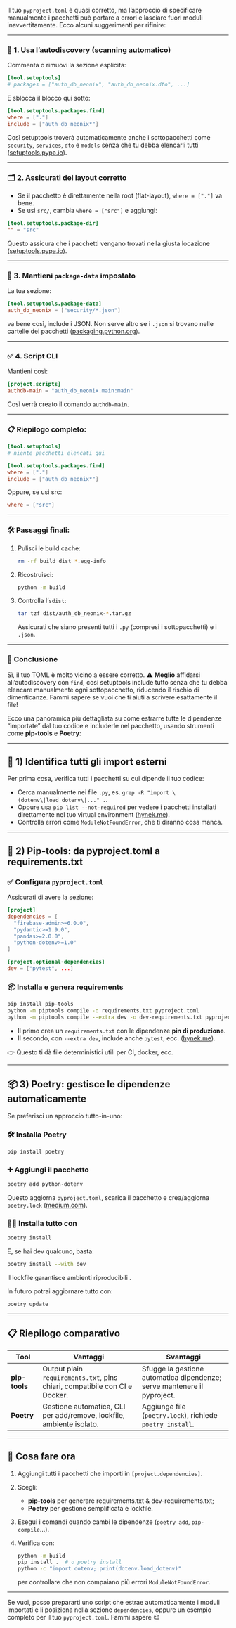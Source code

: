 Il tuo `pyproject.toml` è quasi corretto, ma l’approccio di specificare manualmente i pacchetti può portare a errori e lasciare fuori moduli inavvertitamente. Ecco alcuni suggerimenti per rifinire:

---

### 🔄 1. Usa l’autodiscovery (scanning automatico)

Commenta o rimuovi la sezione esplicita:

```toml
[tool.setuptools]
# packages = ["auth_db_neonix", "auth_db_neonix.dto", ...]
```

E sblocca il blocco qui sotto:

```toml
[tool.setuptools.packages.find]
where = ["."]
include = ["auth_db_neonix*"]
```

Così setuptools troverà automaticamente anche i sottopacchetti come `security`, `services`, `dto` e `models` senza che tu debba elencarli tutti ([setuptools.pypa.io][1]).

---

### 🗂️ 2. Assicurati del layout corretto

* Se il pacchetto è direttamente nella root (flat-layout), `where = ["."]` va bene.
* Se usi `src/`, cambia `where = ["src"]` e aggiungi:

```toml
[tool.setuptools.package-dir]
"" = "src"
```

Questo assicura che i pacchetti vengano trovati nella giusta locazione ([setuptools.pypa.io][1]).

---

### 🧩 3. Mantieni `package-data` impostato

La tua sezione:

```toml
[tool.setuptools.package-data]
auth_db_neonix = ["security/*.json"]
```

va bene così, include i JSON. Non serve altro se i `.json` si trovano nelle cartelle dei pacchetti ([packaging.python.org][2]).

---

### ✅ 4. Script CLI

Mantieni così:

```toml
[project.scripts]
authdb-main = "auth_db_neonix.main:main"
```

Così verrà creato il comando `authdb-main`.

---

### 📋 Riepilogo completo:

```toml
[tool.setuptools]
# niente pacchetti elencati qui

[tool.setuptools.packages.find]
where = ["."]
include = ["auth_db_neonix*"]
```

Oppure, se usi src:

```toml
where = ["src"]
```

---

### 🛠️ Passaggi finali:

1. Pulisci le build cache:

   ```bash
   rm -rf build dist *.egg-info
   ```
2. Ricostruisci:

   ```bash
   python -m build
   ```
3. Controlla l’`sdist`:

   ```bash
   tar tzf dist/auth_db_neonix-*.tar.gz
   ```

   Assicurati che siano presenti tutti i `.py` (compresi i sottopacchetti) e i `.json`.

---

### 🎯 Conclusione

Sì, il tuo TOML è molto vicino a essere corretto.
⚠️ **Meglio** affidarsi all’autodiscovery con `find`, così setuptools include tutto senza che tu debba elencare manualmente ogni sottopacchetto, riducendo il rischio di dimenticanze. Fammi sapere se vuoi che ti aiuti a scrivere esattamente il file!

[1]: https://setuptools.pypa.io/en/latest/userguide/pyproject_config.html?utm_source=chatgpt.com "Configuring setuptools using pyproject.toml files"
[2]: https://packaging.python.org/en/latest/guides/writing-pyproject-toml/?utm_source=chatgpt.com "Writing your pyproject.toml - Python Packaging User Guide"

Ecco una panoramica più dettagliata su come estrarre tutte le dipendenze “importate” dal tuo codice e includerle nel pacchetto, usando strumenti come **pip-tools** e **Poetry**:

---

## 🧰 1) Identifica tutti gli import esterni

Per prima cosa, verifica tutti i pacchetti su cui dipende il tuo codice:

* Cerca manualmente nei file `.py`, es. `grep -R "import \(dotenv\|load_dotenv\|..." .`.
* Oppure usa `pip list --not-required` per vedere i pacchetti installati direttamente nel tuo virtual environment ([hynek.me][1]).
* Controlla errori come `ModuleNotFoundError`, che ti diranno cosa manca.

---

## 🔁 2) Pip-tools: da pyproject.toml a requirements.txt

### ✅ Configura `pyproject.toml`

Assicurati di avere la sezione:

```toml
[project]
dependencies = [
  "firebase-admin>=6.0.0",
  "pydantic>=1.9.0",
  "pandas>=2.0.0",
  "python-dotenv>=1.0"
]

[project.optional-dependencies]
dev = ["pytest", ...]
```

### 📦 Installa e genera requirements

```bash
pip install pip-tools
python -m piptools compile -o requirements.txt pyproject.toml
python -m piptools compile --extra dev -o dev-requirements.txt pyproject.toml
```

* Il primo crea un `requirements.txt` con le dipendenze **pin di produzione**.
* Il secondo, con `--extra dev`, include anche `pytest`, ecc. ([hynek.me][1]).

👉 Questo ti dà file deterministici utili per CI, docker, ecc.

---

## 📦 3) Poetry: gestisce le dipendenze automaticamente

Se preferisci un approccio tutto-in-uno:

### 🛠️ Installa Poetry

```bash
pip install poetry
```

### ➕ Aggiungi il pacchetto

```bash
poetry add python-dotenv
```

Questo aggiorna `pyproject.toml`, scarica il pacchetto e crea/aggiorna `poetry.lock` ([medium.com][2]).

### 🧑‍💻 Installa tutto con

```bash
poetry install
```

E, se hai dev qualcuno, basta:

```bash
poetry install --with dev
```

Il lockfile garantisce ambienti riproducibili .

In futuro potrai aggiornare tutto con:

```bash
poetry update
```

---

## 📋 Riepilogo comparativo

| Tool          | Vantaggi                                                                   | Svantaggi                                                               |
| ------------- | -------------------------------------------------------------------------- | ----------------------------------------------------------------------- |
| **pip-tools** | Output plain `requirements.txt`, pins chiari, compatibile con CI e Docker. | Sfugge la gestione automatica dipendenze; serve mantenere il pyproject. |
| **Poetry**    | Gestione automatica, CLI per add/remove, lockfile, ambiente isolato.       | Aggiunge file (`poetry.lock`), richiede `poetry install`.               |

---

## 🚀 Cosa fare ora

1. Aggiungi tutti i pacchetti che importi in `[project.dependencies]`.
2. Scegli:

    * **pip-tools** per generare requirements.txt & dev-requirements.txt;
    * **Poetry** per gestione semplificata e lockfile.
3. Esegui i comandi quando cambi le dipendenze (`poetry add`, `pip-compile`…).
4. Verifica con:

   ```bash
   python -m build
   pip install .  # o poetry install
   python -c "import dotenv; print(dotenv.load_dotenv)"
   ```

   per controllare che non compaiano più errori `ModuleNotFoundError`.

---

Se vuoi, posso prepararti uno script che estrae automaticamente i moduli importati e li posiziona nella sezione `dependencies`, oppure un esempio completo per il tuo `pyproject.toml`. Fammi sapere 😉

[1]: https://hynek.me/til/pip-tools-and-pyproject-toml/?utm_source=chatgpt.com "pip-tools Supports pyproject.toml - Hynek Schlawack"
[2]: https://medium.com/%40pdx.lucasm/python-poetry-f8cbab0eef94?utm_source=chatgpt.com "Python Poetry - Medium"
